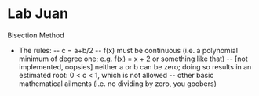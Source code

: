 Lab Juan
========

Bisection Method

- The rules:
-- c = a+b/2
-- f(x) must be continuous (i.e. a polynomial minimum of degree one; e.g. f(x) = x + 2 or something like that)
-- [not implemented, oopsies] neither a or b can be zero; doing so results in an estimated root: 0 < c < 1, which is not allowed
-- other basic mathematical ailments (i.e. no dividing by zero, you goobers)
